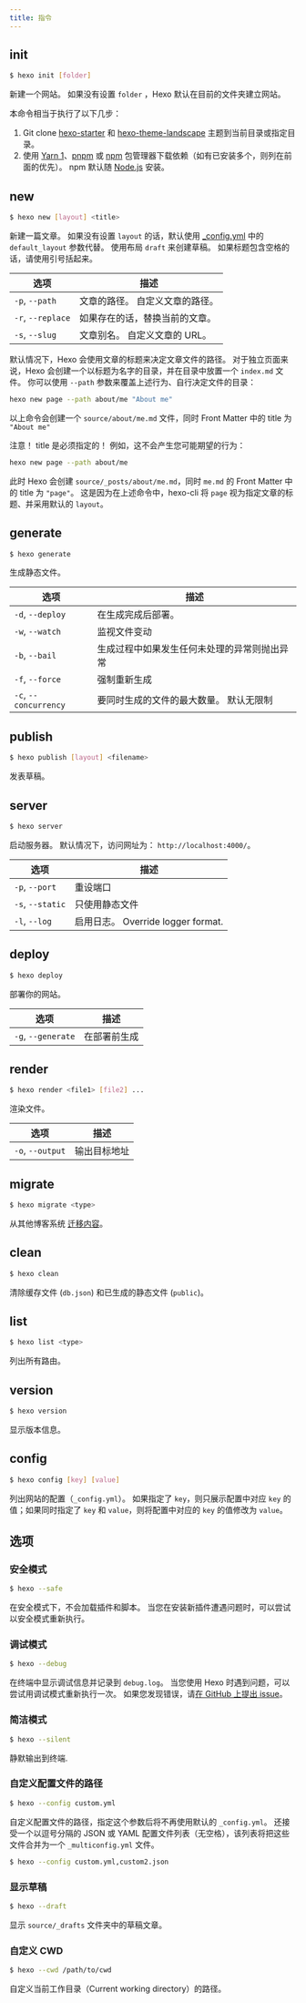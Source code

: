 ```yaml
---
title: 指令
---
```


## init

```bash
$ hexo init [folder]
```

新建一个网站。 如果没有设置 `folder` ，Hexo 默认在目前的文件夹建立网站。

本命令相当于执行了以下几步：

1. Git clone [hexo-starter](https://github.com/hexojs/hexo-starter) 和 [hexo-theme-landscape](https://github.com/hexojs/hexo-theme-landscape) 主题到当前目录或指定目录。
2. 使用 [Yarn 1](https://classic.yarnpkg.com/lang/en/)、[pnpm](https://pnpm.io/zh/) 或 [npm](https://docs.npmjs.com/cli/install) 包管理器下载依赖（如有已安装多个，则列在前面的优先）。 npm 默认随 [Node.js](/zh-cn/docs/index.html#安装-Node-js) 安装。

## new

```bash
$ hexo new [layout] <title>
```

新建一篇文章。 如果没有设置 `layout` 的话，默认使用 [\_config.yml](configuration.html) 中的 `default_layout` 参数代替。 使用布局 `draft` 来创建草稿。 如果标题包含空格的话，请使用引号括起来。

| 选项                | 描述                |
| ----------------- | ----------------- |
| `-p`, `--path`    | 文章的路径。 自定义文章的路径。  |
| `-r`, `--replace` | 如果存在的话，替换当前的文章。   |
| `-s`, `--slug`    | 文章别名。 自定义文章的 URL。 |

默认情况下，Hexo 会使用文章的标题来决定文章文件的路径。 对于独立页面来说，Hexo 会创建一个以标题为名字的目录，并在目录中放置一个 `index.md` 文件。 你可以使用 `--path` 参数来覆盖上述行为、自行决定文件的目录：

```bash
hexo new page --path about/me "About me"
```

以上命令会创建一个 `source/about/me.md` 文件，同时 Front Matter 中的 title 为 `"About me"`

注意！ title 是必须指定的！ 例如，这不会产生您可能期望的行为：

```bash
hexo new page --path about/me
```

此时 Hexo 会创建 `source/_posts/about/me.md`，同时 `me.md` 的 Front Matter 中的 title 为 `"page"`。 这是因为在上述命令中，hexo-cli 将 `page` 视为指定文章的标题、并采用默认的 `layout`。

## generate

```bash
$ hexo generate
```

生成静态文件。

| 选项                    | 描述                     |
| --------------------- | ---------------------- |
| `-d`, `--deploy`      | 在生成完成后部署。              |
| `-w`, `--watch`       | 监视文件变动                 |
| `-b`, `--bail`        | 生成过程中如果发生任何未处理的异常则抛出异常 |
| `-f`, `--force`       | 强制重新生成                 |
| `-c`, `--concurrency` | 要同时生成的文件的最大数量。 默认无限制   |

## publish

```bash
$ hexo publish [layout] <filename>
```

发表草稿。

## server

```bash
$ hexo server
```

启动服务器。 默认情况下，访问网址为： `http://localhost:4000/`。

| 选项               | 描述                            |
| ---------------- | ----------------------------- |
| `-p`, `--port`   | 重设端口                          |
| `-s`, `--static` | 只使用静态文件                       |
| `-l`, `--log`    | 启用日志。 Override logger format. |

## deploy

```bash
$ hexo deploy
```

部署你的网站。

| 选项                 | 描述     |
| ------------------ | ------ |
| `-g`, `--generate` | 在部署前生成 |

## render

```bash
$ hexo render <file1> [file2] ...
```

渲染文件。

| 选项               | 描述     |
| ---------------- | ------ |
| `-o`, `--output` | 输出目标地址 |

## migrate

```bash
$ hexo migrate <type>
```

从其他博客系统 [迁移内容](migration.html)。

## clean

```bash
$ hexo clean
```

清除缓存文件 (`db.json`) 和已生成的静态文件 (`public`)。

## list

```bash
$ hexo list <type>
```

列出所有路由。

## version

```bash
$ hexo version
```

显示版本信息。

## config

```bash
$ hexo config [key] [value]
```

列出网站的配置（`_config.yml`）。 如果指定了 `key`，则只展示配置中对应 `key` 的值；如果同时指定了 `key` 和 `value`，则将配置中对应的 `key` 的值修改为 `value`。

## 选项

### 安全模式

```bash
$ hexo --safe
```

在安全模式下，不会加载插件和脚本。 当您在安装新插件遭遇问题时，可以尝试以安全模式重新执行。

### 调试模式

```bash
$ hexo --debug
```

在终端中显示调试信息并记录到 `debug.log`。 当您使用 Hexo 时遇到问题，可以尝试用调试模式重新执行一次。 如果您发现错误，请[在 GitHub 上提出 issue](https://github.com/hexojs/hexo/issues/new?assignees=&labels=&projects=&template=bug_report.yml)。

### 简洁模式

```bash
$ hexo --silent
```

静默输出到终端.

### 自定义配置文件的路径

```bash
$ hexo --config custom.yml
```

自定义配置文件的路径，指定这个参数后将不再使用默认的 `_config.yml`。 还接受一个以逗号分隔的 JSON 或 YAML 配置文件列表（无空格），该列表将把这些文件合并为一个 `_multiconfig.yml` 文件。

```bash
$ hexo --config custom.yml,custom2.json
```

### 显示草稿

```bash
$ hexo --draft
```

显示 `source/_drafts` 文件夹中的草稿文章。

### 自定义 CWD

```bash
$ hexo --cwd /path/to/cwd
```

自定义当前工作目录（Current working directory）的路径。
